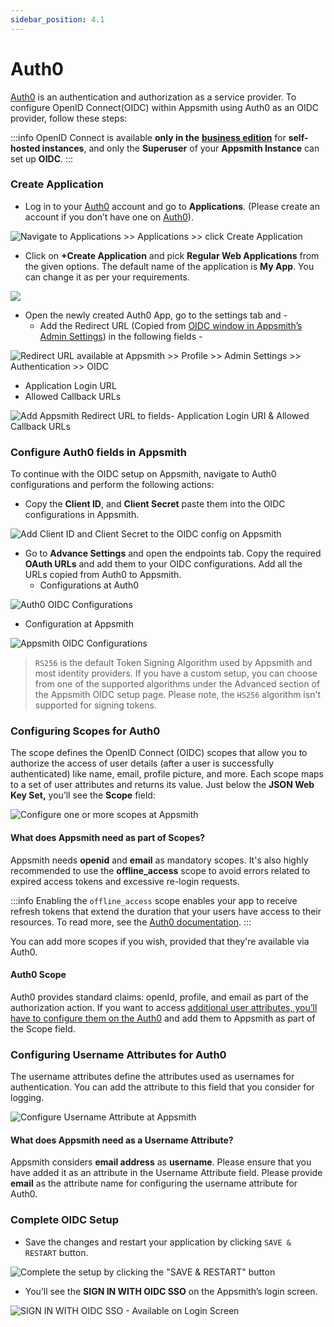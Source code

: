 ```yaml
---
sidebar_position: 4.1
---
```

# Auth0

[Auth0](https://auth0.com/) is an authentication and authorization as a service provider. To configure OpenID Connect(OIDC) within Appsmith using Auth0 as an OIDC provider, follow these steps:

:::info
OpenID Connect is available **only in the** [**business edition**](https://www.appsmith.com/pricing) for **self-hosted instances**, and only the **Superuser** of your **Appsmith Instance** can set up **OIDC**.
:::

### Create Application

* Log in to your [Auth0](https://auth0.com/) account and go to **Applications**. (Please create an account if you don’t have one on [Auth0](https://auth0.com/)).

![Navigate to Applications >> Applications >> click Create Application](/img/Auth0-NewApplication-SAML-Authentication-singlewebpage.png)

* Click on **+Create Application** and pick **Regular Web Applications** from the given options. The default name of the application is **My App**. You can change it as per your requirements.

![](/img/Auth0-NewApplication-OIDC-RegularWebApp.png)

* Open the newly created Auth0 App, go to the settings tab and -
  * Add the Redirect URL (Copied from [OIDC window in Appsmith’s Admin Settings](./#capture-redirect-url-for-sso-configuration)) in the following fields -

![Redirect URL available at Appsmith >> Profile >> Admin Settings >> Authentication >> OIDC](/img/Appsmith-Admin-Settings-Authentication-OIDC-RedirectURL.png)

* Application Login URL
* Allowed Callback URLs

![Add Appsmith Redirect URL to fields- Application Login URI & Allowed Callback URLs](/img/Auth0-Appsmith-RedirectURL.png)

### Configure Auth0 fields in Appsmith

To continue with the OIDC setup on Appsmith, navigate to Auth0 configurations and perform the following actions:

* Copy the **Client ID**, and **Client Secret** paste them into the OIDC configurations in Appsmith.

![Add Client ID and Client Secret to the OIDC config on Appsmith](</img/Auth0-ClientId-Client_Secret.png>)

* Go to **Advance Settings** and open the endpoints tab. Copy the required **OAuth URLs** and add them to your OIDC configurations. Add all the URLs copied from Auth0 to Appsmith.
  * Configurations at Auth0

![Auth0 OIDC Configurations](/img/Auth0-OIDC-Config-Setup.png)

* Configuration at Appsmith

![Appsmith OIDC Configurations](/img/Appsmith-Admin-Settings-Authentication-OIDC-Setup.png)

> `RS256` is the default Token Signing Algorithm used by Appsmith and most identity providers. If you have a custom setup, you can choose from one of the supported algorithms under the Advanced section of the Appsmith OIDC setup page. Please note, the `HS256` algorithm isn't supported for signing tokens.

### Configuring Scopes for Auth0

The scope defines the OpenID Connect (OIDC) scopes that allow you to authorize the access of user details (after a user is successfully authenticated) like name, email, profile picture, and more. Each scope maps to a set of user attributes and returns its value. Just below the **JSON Web Key Set,** you’ll see the **Scope** field:

![Configure one or more scopes at Appsmith](/img/as_oidc_offline.png)

#### What does Appsmith need as part of Scopes?

Appsmith needs **openid** and **email** as mandatory scopes. It's also highly recommended to use the **offline_access** scope to avoid errors related to expired access tokens and excessive re-login requests.

:::info
Enabling the `offline_access` scope enables your app to receive refresh tokens that extend the duration that your users have access to their resources. To read more, see the [Auth0 documentation](https://auth0.com/docs/secure/tokens/refresh-tokens).
:::

You can add more scopes if you wish, provided that they're available via Auth0.

#### Auth0 Scope

Auth0 provides standard claims: openId, profile, and email as part of the authorization action. If you want to access [additional user attributes, you’ll have to configure them on the Auth0](https://auth0.com/docs/get-started/apis/scopes/openid-connect-scopes) and add them to Appsmith as part of the Scope field.

### Configuring Username Attributes for Auth0

The username attributes define the attributes used as usernames for authentication. You can add the attribute to this field that you consider for logging.

![Configure Username Attribute at Appsmith](/img/Appsmith-UsernameAttribute-Field.png)

#### What does Appsmith need as a Username Attribute?

Appsmith considers **email address** as **username**. Please ensure that you have added it as an attribute in the Username Attribute field. Please provide **email** as the attribute name for configuring the username attribute for Auth0.

### Complete OIDC Setup

* Save the changes and restart your application by clicking `SAVE & RESTART` button.

![Complete the setup by clicking the "SAVE & RESTART" button](/img/Appsmith-OIDC-Setup-Complete.png)

* You’ll see the **SIGN IN WITH OIDC SSO** on the Appsmith’s login screen.

![SIGN IN WITH OIDC SSO - Available on Login Screen](/img/Appsmith-SSO-OIDC-Available.png)
